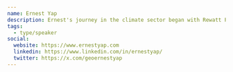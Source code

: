 ```yaml
---
name: Ernest Yap
description: Ernest's journey in the climate sector began with Rewatt Power, where he is a key member of the founding team and leads product management and development, focusing on clean energy and carbon markets. A University of Calgary geomatics engineering graduate, Ernest has a substantial background in technology and entrepreneurship. His contributions are vital in promoting environmental sustainability and tackling climate change challenges, making him a notable figure in the clean energy sector.
tags:
  - type/speaker
social:
  website: https://www.ernestyap.com
  linkedin: https://www.linkedin.com/in/ernestyap/
  twitter: https://x.com/geoernestyap
---
```

